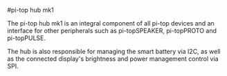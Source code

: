 <!--
---
name: pi-top hub mk1
class: board
type: power, display, other
formfactor: Custom
manufacturer: pi-top
description: The pi-top's central board
url: https://pi-top.com/products/pi-top
buy: https://pi-top.com/products/pi-top
image: 'pi-top-hub-mk1.png'
pincount: 40
eeprom: no
pin:
  '3':
    name: SDA
    mode: i2c
  '5':
    name: SCL
    mode: i2c
  '26':
    name: CE1
    mode: spi
i2c:
  '0x0b':
    name: Smart Battery Management System
    device: bq40z60
install:
  'devices':
    - 'i2c'
    - 'spi'
  'apt':
    - 'pt-hub-controller'
    - 'pt-battery'
-->
#pi-top hub mk1

The pi-top hub mk1 is an integral component of all pi-top devices and an interface for other peripherals such as pi-topSPEAKER, pi-topPROTO and pi-topPULSE.

The hub is also responsible for managing the smart battery via I2C, as well as the connected display's brightness and power management control via SPI.